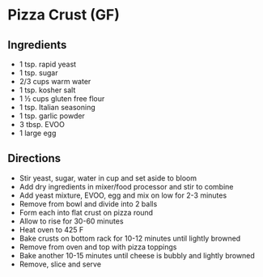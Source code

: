 # Pizza Crust (GF)

## Ingredients

- 1 tsp. rapid yeast
- 1 tsp. sugar
- 2/3 cups warm water
- 1 tsp. kosher salt
- 1 ½ cups gluten free flour
- 1 tsp. Italian seasoning
- 1 tsp. garlic powder
- 3 tbsp. EVOO
- 1 large egg

## Directions

- Stir yeast, sugar, water in cup and set aside to bloom
- Add dry ingredients in mixer/food processor and stir to combine
- Add yeast mixture, EVOO, egg and mix on low for 2-3 minutes
- Remove from bowl and divide into 2 balls
- Form each into flat crust on pizza round
- Allow to rise for 30-60 minutes
- Heat oven to 425 F
- Bake crusts on bottom rack for 10-12 minutes until lightly browned
- Remove from oven and top with pizza toppings
- Bake another 10-15 minutes until cheese is bubbly and lightly browned
- Remove, slice and serve
